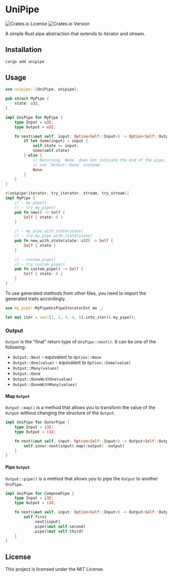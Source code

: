 # UniPipe

![Crates.io License](https://img.shields.io/crates/l/unipipe?style=flat-square)
![Crates.io Version](https://img.shields.io/crates/v/unipipe?style=flat-square)

A simple Rust pipe abstraction that extends to iterator and stream.

## Installation

```sh
cargo add unipipe
```

## Usage

```rust
use unipipe::{UniPipe, unipipe};

pub struct MyPipe {
    state: u32,
}

impl UniPipe for MyPipe {
    type Input = u32;
    type Output = u32;

    fn next(&mut self, input: Option<Self::Input>) -> Option<Self::Output> {
        if let Some(input) = input {
            self.state += input;
            Some(self.state)
        } else {
            // Returning `None` does not indicate the end of the pipe,
            // use `Output::Done` instead.
            None
        }
    }
}

#[unipipe(iterator, try_iterator, stream, try_stream)]
impl MyPipe {
    // - my_pipe()
    // - try_my_pipe()
    pub fn new() -> Self {
        Self { state: 0 }
    }

    // - my_pipe_with_state(state)
    // - try_my_pipe_with_state(state)
    pub fn new_with_state(state: u32) -> Self {
        Self { state }
    }

    // - custom_pipe()
    // - try_custom_pipe()
    pub fn custom_pipe() -> Self {
        Self { state: 0 }
    }
}
```

To use generated methods from other files, you need to import the generated traits accordingly.

```rust
use my_pipe::MyPipeUniPipeIteratorExt as _;

let mut iter = vec![1, 2, 3, 4, 5].into_iter().my_pipe();
```

### Output

`Output` is the "final" return type of `UniPipe::next()`. It can be one of the following:

- `Output::Next` - equivalent to `Option::None`
- `Output::One(value)` - equivalent to `Option::Some(value)`
- `Output::Many(values)`
- `Output::Done`
- `Output::DoneWithOne(value)`
- `Output::DoneWithMany(values)`

#### Map `Output`

`Output::map()` is a method that allows you to transform the value of the `Output` without changing the structure of the `Output`.

```rust
impl UniPipe for OuterPipe {
    type Input = i32;
    type Output = i32;

    fn next(&mut self, input: Option<Self::Input>) -> Output<Self::Output> {
        self.inner.next(input).map(|output| -output)
    }
}
```

#### Pipe `Output`

`Output::pipe()` is a method that allows you to pipe the `Output` to another `UniPipe`.

```rust
impl UniPipe for ComposePipe {
    type Input = i32;
    type Output = i32;

    fn next(&mut self, input: Option<Self::Input>) -> Output<Self::Output> {
        self.first
            .next(input)
            .pipe(&mut self.second)
            .pipe(&mut self.third)
    }
}
```

## License

This project is licensed under the MIT License.
